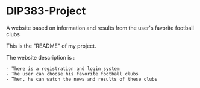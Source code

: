 # DIP383-Project
A website based on information and results from the user's favorite football clubs

This is the "README" of my project.

The website description is :

    - There is a registration and login system
    - The user can choose his favorite football clubs
    - Then, he can watch the news and results of these clubs
